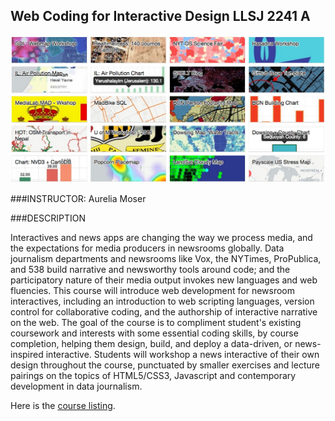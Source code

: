 ## Web Coding for Interactive Design LLSJ 2241 A

![Visualization Examples](https://raw.githubusercontent.com/auremoser/web-coding/master/_img/blocks.jpg)

###INSTRUCTOR:
Aurelia Moser

###DESCRIPTION

Interactives and news apps are changing the way we process media, and the expectations for media producers in newsrooms globally. Data journalism departments and newsrooms like Vox, the NYTimes, ProPublica, and 538 build narrative and newsworthy tools around code; and the participatory nature of their media output invokes new languages and web fluencies. This course will introduce web development for newsroom interactives, including an introduction to web scripting languages, version control for collaborative coding, and the authorship of interactive narrative on the web. The goal of the course is to compliment student's existing coursework and interests with some essential coding skills, by course completion, helping them design, build, and deploy a data-driven, or news-inspired interactive. Students will workshop a news interactive of their own design throughout the course, punctuated by smaller exercises and lecture pairings on the topics of HTML5/CSS3, Javascript and contemporary development in data journalism.

Here is the [course listing](http://www.lang.edu/courses/coursedesc.cfm?TERM=201510&ID=7555).